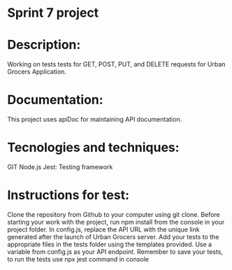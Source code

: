 # Sprint 7 project

# Description:
Working on tests tests for GET, POST, PUT, and DELETE requests for Urban Grocers Application.

# Documentation:
This project uses apiDoc for maintaining API documentation. 

# Tecnologies and techniques:
GIT
Node.js
Jest: Testing framework

# Instructions for test:
Clone the repository from Github to your computer using git clone.
Before starting your work with the project, run npm install from the console in your project folder. 
In config.js, replace the API URL with the unique link generated after the launch of Urban Grocers server. 
Add your tests to the appropriate files in the tests folder using the templates provided. Use a variable from config.js as your API endpoint.
Remember to save your tests, to run the tests use npx jest command in console